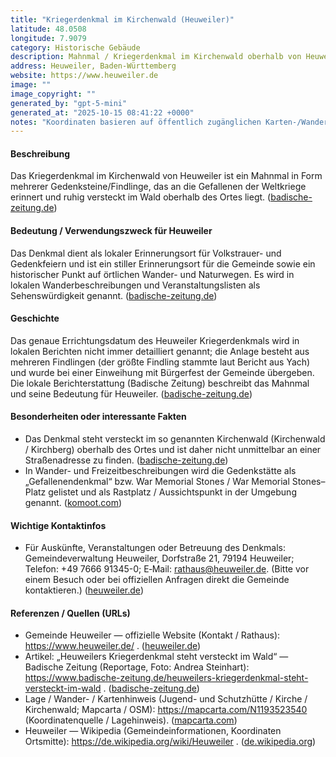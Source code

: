 ```yaml
---
title: "Kriegerdenkmal im Kirchenwald (Heuweiler)"
latitude: 48.0508
longitude: 7.9079
category: Historische Gebäude
description: Mahnmal / Kriegerdenkmal im Kirchenwald oberhalb von Heuweiler, errichtet als Gedenkstätte für Gefallene.
address: Heuweiler, Baden-Württemberg
website: https://www.heuweiler.de
image: ""
image_copyright: ""
generated_by: "gpt-5-mini"
generated_at: "2025-10-15 08:41:22 +0000"
notes: "Koordinaten basieren auf öffentlich zugänglichen Karten-/Wanderbeschreibungen (Mapcarta / OpenStreetMap). Kein offizieller Straßenanschrift für das Denkmal gefunden; Bild (Fotoreportage Badische Zeitung, Fotograf: Andrea Steinhart) existiert, es konnte jedoch kein eindeutiger Direktlink zu einer frei verwendbaren Bilddatei (>=300×300 px) auf Wikimedia Commons oder ähnlichen freien Bildarchiven ermittelt werden, daher Image-Feld leer gelassen. Quellen: Gemeindeseite Heuweiler, Badische Zeitung, Mapcarta, Wikipedia."
---
```


#### Beschreibung
Das Kriegerdenkmal im Kirchenwald von Heuweiler ist ein Mahnmal in Form mehrerer Gedenksteine/Findlinge, das an die Gefallenen der Weltkriege erinnert und ruhig versteckt im Wald oberhalb des Ortes liegt. ([badische-zeitung.de](https://www.badische-zeitung.de/heuweilers-kriegerdenkmal-steht-versteckt-im-wald?utm_source=openai))

#### Bedeutung / Verwendungszweck für Heuweiler
Das Denkmal dient als lokaler Erinnerungsort für Volkstrauer- und Gedenkfeiern und ist ein stiller Erinnerungsort für die Gemeinde sowie ein historischer Punkt auf örtlichen Wander- und Naturwegen. Es wird in lokalen Wanderbeschreibungen und Veranstaltungslisten als Sehenswürdigkeit genannt. ([badische-zeitung.de](https://www.badische-zeitung.de/heuweilers-kriegerdenkmal-steht-versteckt-im-wald?utm_source=openai))

#### Geschichte
Das genaue Errichtungsdatum des Heuweiler Kriegerdenkmals wird in lokalen Berichten nicht immer detailliert genannt; die Anlage besteht aus mehreren Findlingen (der größte Findling stammte laut Bericht aus Yach) und wurde bei einer Einweihung mit Bürgerfest der Gemeinde übergeben. Die lokale Berichterstattung (Badische Zeitung) beschreibt das Mahnmal und seine Bedeutung für Heuweiler. ([badische-zeitung.de](https://www.badische-zeitung.de/heuweilers-kriegerdenkmal-steht-versteckt-im-wald?utm_source=openai))

#### Besonderheiten oder interessante Fakten
- Das Denkmal steht versteckt im so genannten Kirchenwald (Kirchenwald / Kirchberg) oberhalb des Ortes und ist daher nicht unmittelbar an einer Straßenadresse zu finden. ([badische-zeitung.de](https://www.badische-zeitung.de/heuweilers-kriegerdenkmal-steht-versteckt-im-wald?utm_source=openai))  
- In Wander- und Freizeitbeschreibungen wird die Gedenkstätte als „Gefallenendenkmal“ bzw. War Memorial Stones / War Memorial Stones–Platz gelistet und als Rastplatz / Aussichtspunkt in der Umgebung genannt. ([komoot.com](https://www.komoot.com/tour/621338298?utm_source=openai))

#### Wichtige Kontaktinfos
- Für Auskünfte, Veranstaltungen oder Betreuung des Denkmals: Gemeindeverwaltung Heuweiler, Dorfstraße 21, 79194 Heuweiler; Telefon: +49 7666 91345-0; E‑Mail: rathaus@heuweiler.de. (Bitte vor einem Besuch oder bei offiziellen Anfragen direkt die Gemeinde kontaktieren.) ([heuweiler.de](https://www.heuweiler.de/))

#### Referenzen / Quellen (URLs)
- Gemeinde Heuweiler — offizielle Website (Kontakt / Rathaus): https://www.heuweiler.de/ . ([heuweiler.de](https://www.heuweiler.de/))  
- Artikel: „Heuweilers Kriegerdenkmal steht versteckt im Wald“ — Badische Zeitung (Reportage, Foto: Andrea Steinhart): https://www.badische-zeitung.de/heuweilers-kriegerdenkmal-steht-versteckt-im-wald . ([badische-zeitung.de](https://www.badische-zeitung.de/heuweilers-kriegerdenkmal-steht-versteckt-im-wald?utm_source=openai))  
- Lage / Wander- / Kartenhinweis (Jugend- und Schutzhütte / Kirche / Kirchenwald; Mapcarta / OSM): https://mapcarta.com/N1193523540 (Koordinatenquelle / Lagehinweis). ([mapcarta.com](https://mapcarta.com/N1193523540?utm_source=openai))  
- Heuweiler — Wikipedia (Gemeindeinformationen, Koordinaten Ortsmitte): https://de.wikipedia.org/wiki/Heuweiler . ([de.wikipedia.org](https://de.wikipedia.org/wiki/Heuweiler?utm_source=openai))